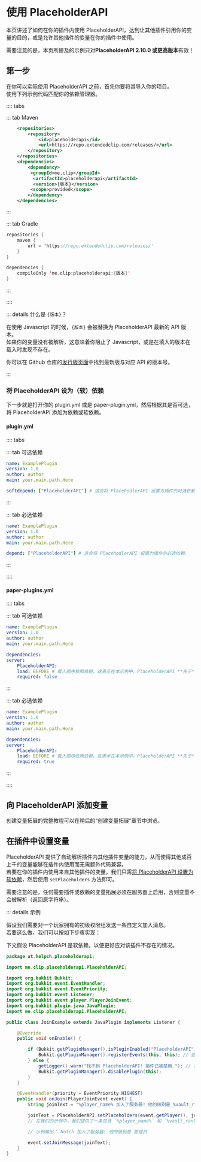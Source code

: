 # 使用 PlaceholderAPI

本页讲述了如何在你的插件内使用 PlaceholderAPI，达到让其他插件引用你的变量的目的，或是允许其他插件的变量在你的插件中使用。

需要注意的是，本页所提及的示例只对**PlaceholderAPI 2.10.0 或更高版本**有效！

## 第一步

在你可以实际使用 PlaceholderAPI 之前，首先你要将其导入你的项目。  
使用下列示例代码匹配你的依赖管理器。

:::: tabs

::: tab Maven 
``` XML [pom.xml]
    <repositories>
        <repository>
            <id>placeholderapi</id>
            <url>https://repo.extendedclip.com/releases/</url>
        </repository>
    </repositories>
    <dependencies>
        <dependency>
         <groupId>me.clip</groupId>
          <artifactId>placeholderapi</artifactId>
          <version>{版本}</version>
         <scope>provided</scope>
        </dependency>
    </dependencies>
```
:::

::: tab Gradle
``` Kotlin [build.gradle]
repositories {
    maven {
        url = 'https://repo.extendedclip.com/releases/'
    }
}

dependencies {
    compileOnly 'me.clip:placeholderapi:{版本}'
}
```
:::

::::

::: details 什么是 `{版本}`？

在使用 Javascript 的时候，`{版本}` 会被替换为 PlaceholderAPI 最新的 API 版本。  
如果你的变量没有被解析，这意味着你阻止了 Javascript，或是在填入的版本在载入时发现不存在。

你可以在 Github 仓库的[发行版页面](https://github.com/PlaceholderAPI/PlaceholderAPI/releases)中找到最新版与对应 API 的版本号。

:::

### 将 PlaceholderAPI 设为（软）依赖

下一步就是打开你的 plugin.yml 或是 paper-plugin.yml，然后根据其是否可选，将 PlaceholderAPI 添加为依赖或软依赖。

#### plugin.yml

:::: tabs

::: tab 可选依赖

``` YAML [plugin.yml]
name: ExamplePlugin
version: 1.0
author: author
main: your.main.path.Here

softdepend: ["PlaceholderAPI"] # 这会将 PlacehodlerAPI 设置为插件的可选依赖。
```

:::

::: tab 必选依赖

``` YAML [plugin.yml]
name: ExamplePlugin
version: 1.0
author: author
main: your.main.path.Here

depend: ["PlaceholderAPI"] # 这会将 PlacehodlerAPI 设置为插件的必选依赖。
```

::: 

::::

#### paper-plugins.yml

:::: tabs

::: tab 可选依赖

``` YAML [paper-plugin.yml]
name: ExamplePlugin
version: 1.0
author: author
main: your.main.path.Here

dependencies:
server:
    PlaceholderAPI:
    load: BEFORE # 载入顺序依照依赖。这表示在本示例中，PlaceholderAPI **先于**你的插件载入。
    required: false
```

::: 

::: tab 必选依赖

``` YAML [paper-plugin.yml]
name: ExamplePlugin
version: 1.0
author: author
main: your.main.path.Here

dependencies:
server:
    PlaceholderAPI:
    load: BEFORE # 载入顺序依照依赖。这表示在本示例中，PlaceholderAPI **先于**你的插件载入。
    required: true
```
:::

::::

## 向 PlaceholderAPI 添加变量

创建变量拓展的完整教程可以在稍后的“创建变量拓展”章节中浏览。

## 在插件中设置变量

PlaceholderAPI 提供了自动解析插件内其他插件变量的能力，从而使得其他成百上千的变量能够在插件内使用而无需额外代码兼容。  
若要在你的插件内使用来自其他插件的变量，我们只需[将 PlaceholderAPI 设置为软依赖](#将-placeholderapi-设为软依赖)，然后使用 `setPlaceholders` 方法即可。

需要注意的是，任何需要插件或依赖的变量拓展必须在服务器上启用，否则变量不会被解析（返回原字符串）。

::: details 示例

假设我们需要对一个玩家拥有的初级权限组发送一条自定义加入消息。  
若要这么做，我们可以按如下步骤实现：

下文假设 PlaceholderAPI 是软依赖，以便更好应对该插件不存在的情况。

``` Java [JoinExample.java]
package at.helpch.placeholderapi;

import me.clip.placeholderapi.PlaceholderAPI;

import org.bukkit.Bukkit;
import org.bukkit.event.EventHandler;
import org.bukkit.event.EventPriority;
import org.bukkit.event.Listener;
import org.bukkit.event.player.PlayerJoinEvent;
import org.bukkit.plugin.java.JavaPlugin;
import me.clip.placeholderapi.PlaceholderAPI;

public class JoinExample extends JavaPlugin implements Listener {

    @Override
    public void onEnable() {

        if (Bukkit.getPluginManager().isPluginEnabled("PlaceholderAPI")) {
            Bukkit.getPluginManager().registerEvents(this, this); // 这一步检查 PlaceholderAPI 是否存在并启用，然后注册事件至处理器（见下）
        } else {
            getLogger().warn("找不到 PlaceholderAPI! 插件已被禁用."); // 在 PlaceholderAPI 不存在的情况下弹出问题，并禁用自身
            Bukkit.getPluginManager().disablePlugin(this);
        }
    }

    @EventHandler(priority = EventPriority.HIGHEST)
    public void onJoin(PlayerJoinEvent event) {
        String joinText = "%player_name% 加入了服务器! 他的级别是 %vault_rank%";

        joinText = PlaceholderAPI.setPlaceholders(event.getPlayer(), joinText); // 使用 `PlaceholderAPI.serPlaceholders(Player, String)`，我们可以将给定字符串中的 `%变量%` 解析为对应内容，条件为对应变量拓展存在且返回非空字符串。
        // 在我们的示例中，我们提供了一条包含 `%player_name%` 和 `%vault_rank%` 变量的字符串，需要安装 Player 和 Vault 变量拓展。

        // 示例输出：`Notch 加入了服务器! 他的级别是 管理员`

        event.setJoinMessage(joinText);
    }
}
```